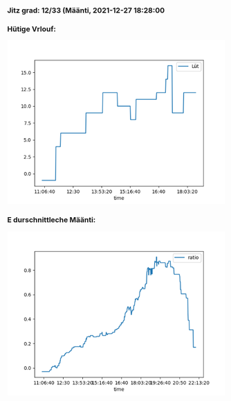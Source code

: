 ### Jitz grad: 12/33 (Määnti, 2021-12-27 18:28:00

### Hütige Vrlouf:
![Graph](Today.png)

### E durschnittleche Määnti:
![Graph](Määnti.png)